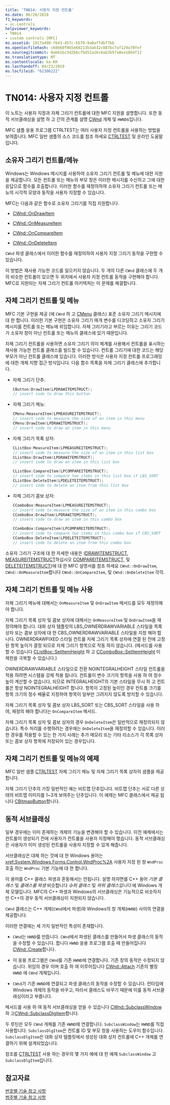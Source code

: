 ```yaml
---
title: 'TN014: 사용자 지정 컨트롤'
ms.date: 06/28/2018
f1_keywords:
- vc.controls
helpviewer_keywords:
- TN014
- custom controls [MFC]
ms.assetid: 1917a498-f643-457c-b570-9a0af7dbf7bb
ms.openlocfilehash: c68b60f065e69213b3ab32c887bc7af129a70fef
ms.sourcegitcommit: 0ab61bc3d2b6cfbd52a16c6ab2b97a8ea1864f12
ms.translationtype: MT
ms.contentlocale: ko-KR
ms.lasthandoff: 04/23/2019
ms.locfileid: "62306222"
---
```

# <a name="tn014-custom-controls"></a>TN014: 사용자 지정 컨트롤

이 노트는 사용자 지정과 자체 그리기 컨트롤에 대한 MFC 지원을 설명합니다. 또한 동적 서브클래싱을 설명 하 고 간의 관계를 설명 [CWnd](../mfc/reference/cwnd-class.md) 개체 및 `HWND`s입니다.

MFC 샘플 응용 프로그램 CTRLTEST는 여러 사용자 지정 컨트롤을 사용하는 방법을 보여줍니다. MFC 일반 샘플의 소스 코드를 참조 하세요 [CTRLTEST](../overview/visual-cpp-samples.md) 및 온라인 도움말입니다.

## <a name="owner-draw-controlsmenus"></a>소유자 그리기 컨트롤/메뉴

Windows는 Windows 메시지를 사용하여 소유자 그리기 컨트롤 및 메뉴에 대한 지원을 제공합니다. 모든 컨트롤 또는 메뉴의 부모 창은 이러한 메시지를 수신하고 그에 대한 응답으로 함수를 호출합니다. 이러한 함수를 재정의하여 소유자 그리기 컨트롤 또는 메뉴의 시각적 모양과 동작을 사용자 지정할 수 있습니다.

MFC는 다음과 같은 함수로 소유자 그리기를 직접 지원합니다.

- [CWnd::OnDrawItem](../mfc/reference/cwnd-class.md#ondrawitem)

- [CWnd::OnMeasureItem](../mfc/reference/cwnd-class.md#onmeasureitem)

- [CWnd::OnCompareItem](../mfc/reference/cwnd-class.md#oncompareitem)

- [CWnd::OnDeleteItem](../mfc/reference/cwnd-class.md#ondeleteitem)

`CWnd` 파생 클래스에서 이러한 함수를 재정의하여 사용자 지정 그리기 동작을 구현할 수 있습니다.

이 방법은 재사용 가능한 코드를 일으키지 않습니다. 두 개의 다른 `CWnd` 클래스에 두 개의 비슷한 컨트롤이 있으면 두 위치에서 사용자 지정 컨트롤 동작을 구현해야 합니다. MFC로 지원되는 자체 그리기 컨트롤 아키텍처는 이 문제를 해결합니다.

## <a name="self-draw-controls-and-menus"></a>자체 그리기 컨트롤 및 메뉴

MFC 기본 구현을 제공 (에 `CWnd` 하 고 [CMenu](../mfc/reference/cmenu-class.md) 클래스) 표준 소유자 그리기 메시지에 대 한 합니다. 이러한 기본 구현은 소유자 그리기 매개 변수를 디코딩하고 소유자 그리기 메시지를 컨트롤 또는 메뉴에 위임합니다. 자체 그리기라고 부르는 이유는 그리기 코드가 소유자 창이 아닌 컨트롤 또는 메뉴의 클래스에 있기 때문입니다.

자체 그리기 컨트롤을 사용하면 소유자 그리기 의미 체계를 사용해서 컨트롤을 표시하는 재사용 가능한 컨트롤 클래스를 빌드할 수 있습니다. 컨트롤 그리기에 대한 코드는 해당 부모가 아닌 컨트롤 클래스에 있습니다. 이러한 방식은 사용자 지정 컨트롤 프로그래밍에 대한 개체 지향 접근 방식입니다. 다음 함수 목록을 자체 그리기 클래스에 추가합니다.

- 자체 그리기 단추:

    ```cpp
    CButton:DrawItem(LPDRAWITEMSTRUCT);
    // insert code to draw this button
    ```

- 자체 그리기 메뉴:

    ```cpp
    CMenu:MeasureItem(LPMEASUREITEMSTRUCT);
    // insert code to measure the size of an item in this menu
    CMenu:DrawItem(LPDRAWITEMSTRUCT);
    // insert code to draw an item in this menu
    ```

- 자체 그리기 목록 상자:

    ```cpp
    CListBox:MeasureItem(LPMEASUREITEMSTRUCT);
    // insert code to measure the size of an item in this list box
    CListBox:DrawItem(LPDRAWITEMSTRUCT);
    // insert code to draw an item in this list box

    CListBox:CompareItem(LPCOMPAREITEMSTRUCT);
    // insert code to compare two items in this list box if LBS_SORT
    CListBox:DeleteItem(LPDELETEITEMSTRUCT);
    // insert code to delete an item from this list box
    ```

- 자체 그리기 콤보 상자:

    ```cpp
    CComboBox:MeasureItem(LPMEASUREITEMSTRUCT);
    // insert code to measure the size of an item in this combo box
    CComboBox:DrawItem(LPDRAWITEMSTRUCT);
    // insert code to draw an item in this combo box

    CComboBox:CompareItem(LPCOMPAREITEMSTRUCT);
    // insert code to compare two items in this combo box if CBS_SORT
    CComboBox:DeleteItem(LPDELETEITEMSTRUCT);
    // insert code to delete an item from this combo box
    ```

소유자 그리기 구조에 대 한 자세한 내용은 ([DRAWITEMSTRUCT](/windows/desktop/api/winuser/ns-winuser-tagdrawitemstruct), [MEASUREITEMSTRUCT](/windows/desktop/api/winuser/ns-winuser-tagmeasureitemstruct)하십시오 [COMPAREITEMSTRUCT](/windows/desktop/api/winuser/ns-winuser-tagcompareitemstruct), 및 [DELETEITEMSTRUCT](/windows/desktop/api/winuser/ns-winuser-tagdeleteitemstruct))에 대 한 MFC 설명서를 참조 하세요 `CWnd::OnDrawItem`, `CWnd::OnMeasureItem`합니다 `CWnd::OnCompareItem`, 및 `CWnd::OnDeleteItem` 각각.

## <a name="using-self-draw-controls-and-menus"></a>자체 그리기 컨트롤 및 메뉴 사용

자체 그리기 메뉴에 대해서는 `OnMeasureItem` 및 `OnDrawItem` 메서드를 모두 재정의해야 합니다.

자체 그리기 목록 상자 및 콤보 상자에 대해서는 `OnMeasureItem` 및 `OnDrawItem`을 재정의해야 합니다. 대화 상자 템플릿의 LBS_OWNERDRAWVARIABLE 스타일을 목록 상자 또는 콤보 상자에 대 한 CBS_OWNERDRAWVARIABLE 스타일을 지정 해야 합니다. OWNERDRAWFIXED 스타일 컨트롤 자체 그리기 목록 상자에 연결 된 전에 고정 된 항목 높이가 결정 되므로 자체 그리기 항목으로 작동 하지 않습니다. (메서드를 사용할 수 있습니다 [CListBox::SetItemHeight](../mfc/reference/clistbox-class.md#setitemheight) 하 고 [CComboBox::SetItemHeight](../mfc/reference/ccombobox-class.md#setitemheight) 이 제한을 극복할 수 있습니다.)

OWNERDRAWVARIABLE 스타일으로 전환 NOINTEGRALHEIGHT 스타일 컨트롤을 적용 하려면 시스템을 강제 적용 됩니다. 컨트롤이 변수 크기의 항목을 사용 하 여 정수 높이 계산할 수 없습니다, 되므로 INTEGRALHEIGHT의 기본 스타일을 무시 하 고 컨트롤은 항상 NOINTEGRALHEIGHT 합니다. 항목이 고정된 높이인 경우 컨트롤 크기를 항목 크기의 정수 배율로 지정하여 항목이 일부만 그려지지 않도록 방지할 수 있습니다.

자체 그리기 목록 상자 및 콤보 상자 LBS_SORT 또는 CBS_SORT 스타일을 사용 하 여, 재정의 해야 합니다는 `OnCompareItem` 메서드.

자체 그리기 목록 상자 및 콤보 상자의 경우 `OnDeleteItem`은 일반적으로 재정의되지 않습니다. 특수 처리를 수행하려는 경우에는 `OnDeleteItem`을 재정의할 수 있습니다. 이러한 경우를 적용할 수 있는 한 가지 사례는 추가 메모리 또는 기타 리소스가 각 목록 상자 또는 콤보 상자 항목에 저장되어 있는 경우입니다.

## <a name="examples-of-self-drawing-controls-and-menus"></a>자체 그리기 컨트롤 및 메뉴의 예제

MFC 일반 샘플 [CTRLTEST](../overview/visual-cpp-samples.md) 자체 그리기 메뉴 및 자체 그리기 목록 상자의 샘플을 제공 합니다.

자체 그리기 단추의 가장 일반적인 예는 비트맵 단추입니다. 비트맵 단추는 서로 다른 상태의 비트맵 이미지를 1~3개 보여주는 단추입니다. 이 예제는 MFC 클래스에서 제공 됩니다 [CBitmapButton](../mfc/reference/cbitmapbutton-class.md)합니다.

## <a name="dynamic-subclassing"></a>동적 서브클래싱

일부 경우에는 이미 존재하는 개체의 기능을 변경해야 할 수 있습니다. 이전 예제에서는 컨트롤이 생성되기 전에 사용자가 컨트롤을 사용자 지정해야 했습니다. 동적 서브클래싱은 사용자가 이미 생성된 컨트롤을 사용자 지정할 수 있게 해줍니다.

서브클래싱은 대체 하는 것에 대 한 Windows 용어는 <xref:System.Windows.Forms.Control.WndProc%2A> 사용자 지정 된 창 `WndProc` 호출 하는 `WndProc` 기본 기능에 대 한 합니다.

이 용어를 C++ 클래스 파생과 혼동해서는 안됩니다. 설명 하자면를 C++ 용어 *기본 클래스* 및 *클래스를 파생* 비슷합니다 *슈퍼 클래스* 및 *하위 클래스입니다* 에 Windows 개체 모델입니다. MFC의 C++ 파생과 Windows의 서브클래싱은 기능적으로 비슷하지만 C++의 경우 동적 서브클래싱이 지원되지 않습니다.

`CWnd` 클래스는 C++ 개체(`CWnd`에서 파생)와 Windows의 창 개체(`HWND`) 사이의 연결을 제공합니다.

이러한 연결에는 세 가지 일반적인 특성이 존재합니다.

- `CWnd`는 `HWND`를 만듭니다. `CWnd`에서 파생된 클래스를 만들어서 파생 클래스의 동작을 수정할 수 있습니다. 합니다 `HWND` 응용 프로그램 호출 때 만들어집니다 [CWnd::Create](../mfc/reference/cwnd-class.md#create)합니다.

- 이 응용 프로그램은 `CWnd`를 기존 `HWND`에 연결합니다. 기존 창의 동작은 수정되지 않습니다. 위임의 경우 이며 호출 하 여 이루어집니다 [CWnd::Attach](../mfc/reference/cwnd-class.md#attach) 기존의 별칭 `HWND` 에 `CWnd` 개체입니다.

- `CWnd`가 기존 `HWND`에 연결되고 파생 클래스의 동작을 수정할 수 있습니다. 런타임에 Windows 개체의 동작을 바꾸고, 따라서 클래스도 바꾸기 때문에 이를 동적 서브클래싱이라고 부릅니다.

메서드를 사용 하 여 동적 서브클래싱을 얻을 수 있습니다 [CWnd::SubclassWindow](../mfc/reference/cwnd-class.md#subclasswindow) 하 고[CWnd::SubclassDlgItem](../mfc/reference/cwnd-class.md#subclassdlgitem)합니다.

두 루틴은 모두 `CWnd` 개체를 기존 `HWND`에 연결합니다. `SubclassWindow`는 `HWND`를 직접 사용합니다. `SubclassDlgItem`은 컨트롤 ID 및 부모 창을 사용하는 도우미 함수입니다. `SubclassDlgItem`은 대화 상자 템플릿에서 생성된 대화 상자 컨트롤에 C++ 개체를 연결하기 위해 설계되었습니다.

참조를 [CTRLTEST](../overview/visual-cpp-samples.md) 사용 하는 경우의 몇 가지 예에 대 한 예제 `SubclassWindow` 고 `SubclassDlgItem`입니다.

## <a name="see-also"></a>참고자료

[번호별 기술 참고 사항](../mfc/technical-notes-by-number.md)<br/>
[범주별 기술 참고 사항](../mfc/technical-notes-by-category.md)
